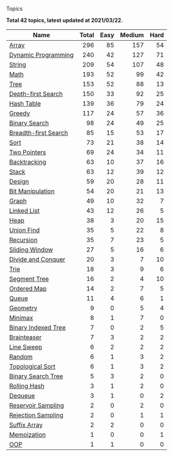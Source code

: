 Topics

**Total 42 topics, latest updated at 2021/03/22.**

|                     Name                      |Total|Easy|Medium|Hard|
|-----------------------------------------------|----:|---:|-----:|---:|
|[Array](array.md)                              |  296|  85|   157|  54|
|[Dynamic Programming](dynamic-programming.md)  |  240|  42|   127|  71|
|[String](string.md)                            |  209|  54|   107|  48|
|[Math](math.md)                                |  193|  52|    99|  42|
|[Tree](tree.md)                                |  153|  52|    88|  13|
|[Depth-first Search](depth-first-search.md)    |  150|  33|    92|  25|
|[Hash Table](hash-table.md)                    |  139|  36|    79|  24|
|[Greedy](greedy.md)                            |  117|  24|    57|  36|
|[Binary Search](binary-search.md)              |   98|  24|    49|  25|
|[Breadth-first Search](breadth-first-search.md)|   85|  15|    53|  17|
|[Sort](sort.md)                                |   73|  21|    38|  14|
|[Two Pointers](two-pointers.md)                |   69|  24|    34|  11|
|[Backtracking](backtracking.md)                |   63|  10|    37|  16|
|[Stack](stack.md)                              |   63|  12|    39|  12|
|[Design](design.md)                            |   59|  20|    28|  11|
|[Bit Manipulation](bit-manipulation.md)        |   54|  20|    21|  13|
|[Graph](graph.md)                              |   49|  10|    32|   7|
|[Linked List](linked-list.md)                  |   43|  12|    26|   5|
|[Heap](heap.md)                                |   38|   3|    20|  15|
|[Union Find](union-find.md)                    |   35|   5|    22|   8|
|[Recursion](recursion.md)                      |   35|   7|    23|   5|
|[Sliding Window](sliding-window.md)            |   27|   5|    16|   6|
|[Divide and Conquer](divide-and-conquer.md)    |   20|   3|     7|  10|
|[Trie](trie.md)                                |   18|   3|     9|   6|
|[Segment Tree](segment-tree.md)                |   16|   2|     4|  10|
|[Ordered Map](ordered-map.md)                  |   14|   2|     7|   5|
|[Queue](queue.md)                              |   11|   4|     6|   1|
|[Geometry](geometry.md)                        |    9|   0|     5|   4|
|[Minimax](minimax.md)                          |    8|   1|     7|   0|
|[Binary Indexed Tree](binary-indexed-tree.md)  |    7|   0|     2|   5|
|[Brainteaser](brainteaser.md)                  |    7|   3|     2|   2|
|[Line Sweep](line-sweep.md)                    |    6|   2|     2|   2|
|[Random](random.md)                            |    6|   1|     3|   2|
|[Topological Sort](topological-sort.md)        |    6|   1|     3|   2|
|[Binary Search Tree](binary-search-tree.md)    |    5|   3|     2|   0|
|[Rolling Hash](rolling-hash.md)                |    3|   1|     2|   0|
|[Dequeue](dequeue.md)                          |    3|   1|     0|   2|
|[Reservoir Sampling](reservoir-sampling.md)    |    2|   0|     2|   0|
|[Rejection Sampling](rejection-sampling.md)    |    2|   0|     1|   1|
|[Suffix Array](suffix-array.md)                |    2|   2|     0|   0|
|[Memoization](memoization.md)                  |    1|   0|     0|   1|
|[OOP](oop.md)                                  |    1|   1|     0|   0|


